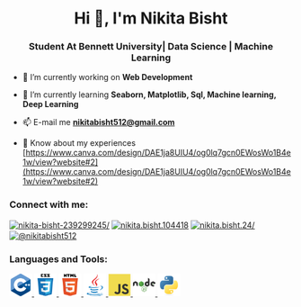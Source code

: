<h1 align="center">Hi 👋, I'm Nikita Bisht</h1>
<h3 align="center">Student At Bennett University| Data Science | Machine Learning</h3>

- 🔭 I’m currently working on **Web Development**

- 🌱 I’m currently learning **Seaborn, Matplotlib, Sql, Machine learning, Deep Learning**

- 📫 E-mail me **nikitabisht512@gmail.com**

- 📄 Know about my experiences [https://www.canva.com/design/DAE1ja8UIU4/og0lq7gcn0EWosWo1B4e1w/view?website#2](https://www.canva.com/design/DAE1ja8UIU4/og0lq7gcn0EWosWo1B4e1w/view?website#2)

<h3 align="left">Connect with me:</h3>
<p align="left">
<a href="https://linkedin.com/in/nikita-bisht-239299245/" target="blank"><img align="center" src="https://raw.githubusercontent.com/rahuldkjain/github-profile-readme-generator/master/src/images/icons/Social/linked-in-alt.svg" alt="nikita-bisht-239299245/" height="30" width="40" /></a>
<a href="https://fb.com/nikita.bisht.104418" target="blank"><img align="center" src="https://raw.githubusercontent.com/rahuldkjain/github-profile-readme-generator/master/src/images/icons/Social/facebook.svg" alt="nikita.bisht.104418" height="30" width="40" /></a>
<a href="https://instagram.com/nikita.bisht.24/" target="blank"><img align="center" src="https://raw.githubusercontent.com/rahuldkjain/github-profile-readme-generator/master/src/images/icons/Social/instagram.svg" alt="nikita.bisht.24/" height="30" width="40" /></a>
<a href="https://medium.com/@nikitabisht512" target="blank"><img align="center" src="https://raw.githubusercontent.com/rahuldkjain/github-profile-readme-generator/master/src/images/icons/Social/medium.svg" alt="@nikitabisht512" height="30" width="40" /></a>
</p>

<h3 align="left">Languages and Tools:</h3>
<p align="left"> <a href="https://www.w3schools.com/cpp/" target="_blank" rel="noreferrer"> <img src="https://raw.githubusercontent.com/devicons/devicon/master/icons/cplusplus/cplusplus-original.svg" alt="cplusplus" width="40" height="40"/> </a> <a href="https://www.w3schools.com/css/" target="_blank" rel="noreferrer"> <img src="https://raw.githubusercontent.com/devicons/devicon/master/icons/css3/css3-original-wordmark.svg" alt="css3" width="40" height="40"/> </a> <a href="https://www.w3.org/html/" target="_blank" rel="noreferrer"> <img src="https://raw.githubusercontent.com/devicons/devicon/master/icons/html5/html5-original-wordmark.svg" alt="html5" width="40" height="40"/> </a> <a href="https://www.java.com" target="_blank" rel="noreferrer"> <img src="https://raw.githubusercontent.com/devicons/devicon/master/icons/java/java-original.svg" alt="java" width="40" height="40"/> </a> <a href="https://developer.mozilla.org/en-US/docs/Web/JavaScript" target="_blank" rel="noreferrer"> <img src="https://raw.githubusercontent.com/devicons/devicon/master/icons/javascript/javascript-original.svg" alt="javascript" width="40" height="40"/> </a> <a href="https://nodejs.org" target="_blank" rel="noreferrer"> <img src="https://raw.githubusercontent.com/devicons/devicon/master/icons/nodejs/nodejs-original-wordmark.svg" alt="nodejs" width="40" height="40"/> </a> <a href="https://www.python.org" target="_blank" rel="noreferrer"> <img src="https://raw.githubusercontent.com/devicons/devicon/master/icons/python/python-original.svg" alt="python" width="40" height="40"/> </a> </p>
